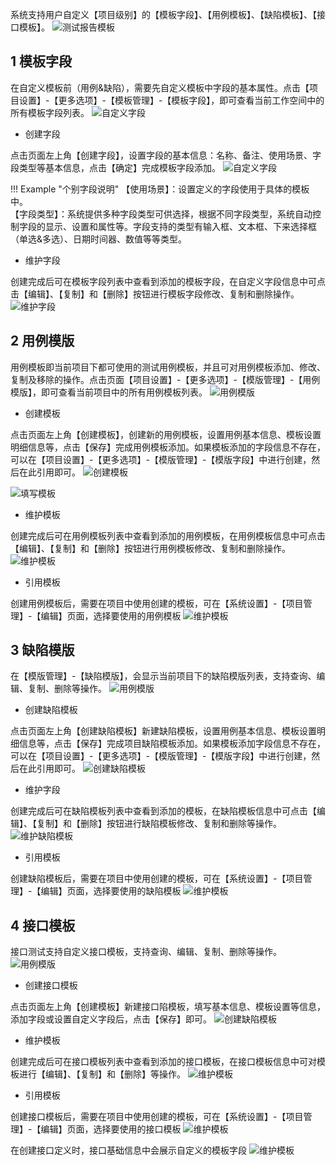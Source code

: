系统支持用户自定义【项目级别】的【模板字段】、【用例模板】、【缺陷模板】、【接口模板】。
![测试报告模板](../../img/system_management/测试报告模板.png)

## 1 模板字段
在自定义模板前（用例&缺陷），需要先自定义模板中字段的基本属性。点击【项目设置】-【更多选项】-【模板管理】-【模板字段】，即可查看当前工作空间中的所有模板字段列表。
![自定义字段](../../img/project_management/自定义字段列表.png)

- 创建字段

点击页面左上角【创建字段】，设置字段的基本信息：名称、备注、使用场景、字段类型等基本信息，点击【确定】完成模板字段添加。
![自定义字段](../../img/system_management/自定义字段.png)

!!! Example "个别字段说明"
    【使用场景】：设置定义的字段使用于具体的模板中。<br>
    【字段类型】：系统提供多种字段类型可供选择，根据不同字段类型，系统自动控制字段的显示、设置和属性等。字段支持的类型有输入框、文本框、下来选择框（单选&多选）、日期时间器、数值等等类型。

- 维护字段

创建完成后可在模板字段列表中查看到添加的模板字段，在自定义字段信息中可点击【编辑】、【复制】和【删除】按钮进行模板字段修改、复制和删除操作。
![维护字段](../../img/system_management/维护字段.png)

## 2 用例模版 
用例模板即当前项目下都可使用的测试用例模板，并且可对用例模板添加、修改、复制及移除的操作。点击页面【项目设置】-【更多选项】-【模版管理】-【用例模版】，即可查看当前项目中的所有用例模板列表。
![用例模版](../../img/system_management/用例模版.png)

- 创建模板

点击页面左上角【创建模板】，创建新的用例模板，设置用例基本信息、模板设置明细信息等，点击【保存】完成用例模板添加。如果模板添加的字段信息不存在，可以在【项目设置】-【更多选项】-【模版管理】-【模版字段】中进行创建，然后在此引用即可。
![创建模板](../../img/system_management/创建模板.png)

![填写模板](../../img/system_management/填写模板.png)

- 维护模板

创建完成后可在用例模板列表中查看到添加的用例模板，在用例模板信息中可点击【编辑】、【复制】和【删除】按钮进行用例模板修改、复制和删除操作。
![维护模板](../../img/system_management/维护模板.png)

- 引用模板

创建用例模板后，需要在项目中使用创建的模板，可在【系统设置】-【项目管理】-【编辑】页面，选择要使用的用例模板
![维护模板](../../img/system_management/引用用例模板.png)

## 3 缺陷模版
在【模版管理】-【缺陷模版】，会显示当前项目下的缺陷模版列表，支持查询、编辑、复制、删除等操作。
![用例模版](../../img/system_management/缺陷模版.png)

- 创建缺陷模板

点击页面左上角【创建缺陷模板】新建缺陷模板，设置用例基本信息、模板设置明细信息等，点击【保存】完成项目缺陷模板添加。如果模板添加字段信息不存在，可以在【项目设置】-【更多选项】-【模版管理】-【模版字段】中进行创建，然后在此引用即可。
![创建缺陷模板](../../img/system_management/创建缺陷模板.png)

- 维护字段

创建完成后可在缺陷模板列表中查看到添加的模板，在缺陷模板信息中可点击【编辑】、【复制】和【删除】按钮进行缺陷模板修改、复制和删除等操作。
![维护缺陷模板](../../img/system_management/维护缺陷模板.png)

- 引用模板

创建缺陷模板后，需要在项目中使用创建的模板，可在【系统设置】-【项目管理】-【编辑】页面，选择要使用的缺陷模板
![维护模板](../../img/system_management/引用缺陷模板.png)

## 4 接口模板
接口测试支持自定义接口模板，支持查询、编辑、复制、删除等操作。
![用例模版](../../img/system_management/接口模版.png)

- 创建接口模板

点击页面左上角【创建模板】新建接口陷模板，填写基本信息、模板设置等信息，添加字段或设置自定义字段后，点击【保存】即可。
![创建缺陷模板](../../img/system_management/创建接口模版.png)

- 维护模板

创建完成后可在接口模板列表中查看到添加的接口模板，在接口模板信息中可对模板进行【编辑】、【复制】和【删除】等操作。
![维护模板](../../img/system_management/维护接口模板.png)

- 引用模板

创建接口模板后，需要在项目中使用创建的模板，可在【系统设置】-【项目管理】-【编辑】页面，选择要使用的接口模板
![维护模板](../../img/system_management/引用接口模板.png)

在创建接口定义时，接口基础信息中会展示自定义的模板字段
![维护模板](../../img/system_management/引用接口模板1.png)
